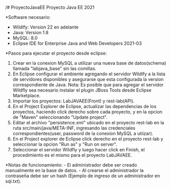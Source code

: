 /# ProyectoJavaEE
Proyecto Java EE 2021

*Software necesario:

  - Wildlfy: Version 22 en adelante
  - Java: Version 1.8
  - MySQL: 8.0
  - Eclipse IDE for Enterprise Java and Web Developers 2021-03
  
*Pasos para ejecutar el proyecto desde eclipse:
  
  1. Crear en la conexion MySQL a utilizar una nueva base de datos(schema) llamada "labjava_base" sin las comillas.
  2. En Eclipse configurar el ambiente agregando el servidor Wildlfy a la lista de servidores disponibles y asegurarse que esta configurada la version correspondiente de Java. Nota: Es posible que para agregar el servidor Wildfly sea necesario instalar el plugin JBoss Tools desde Eclipse Marketplace.
  3. Importar los proyectos: LabJAVAEE(Front) y rest-lab(API).
  4. En el Project Explorer de Eclipse, actualizar las dependencias de los proyectos, haciendo click derecho sobre cada proyecto, y en la opcion de "Maven" seleccionando "Update project".
  5. Editar el archivo "persistence.xml" ubicado en el proyecto rest-lab en la ruta src/main/java/META-INF, ingresando las credenciales correspondientes(user, password de la conexion MySQL a utiizar).
  6. En el Project explorer de Eclipse click derecho en el proyecto rest-lab y seleccionar la opcion "Run as" y "Run on server".
  7. Seleccionar el servidor Wildfly y luego hacer click en Finish, el procedimiento es el mismo para el proyecto LabJAVAEE.
  
  *Notas de funcionamiento: 
    - El administrador debe ser creado manualmente en la base de datos.
    - Al crearse el administrador la contraseña debe ser un hash (Ejemplo de ingreso de un administrador en sql.txt).
    
